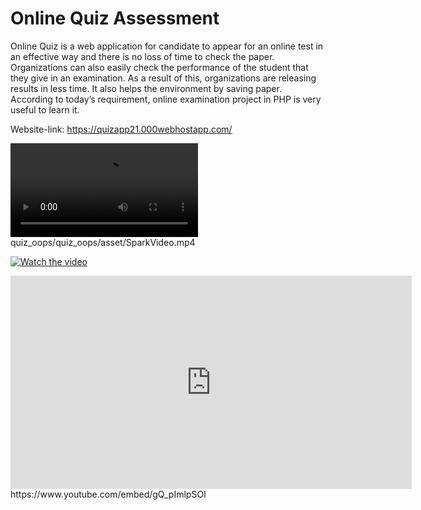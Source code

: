 # Online Quiz Assessment
Online Quiz is a web application for candidate to appear for an
 online test in an effective way and there is no loss of time to
 check the paper. Organizations can also easily check the performance
 of the student that they give in an examination. As a result of this,
 organizations are releasing results in less time. It also helps the
 environment by saving paper. According to today’s requirement,
 online examination project in PHP is very useful to learn it.
 
  Website-link: https://quizapp21.000webhostapp.com/
  
  
<video>
    <source src="quiz_oops/quiz_oops/asset/SparkVideo.mp4" type='video/mp4'>
</video>
quiz_oops/quiz_oops/asset/SparkVideo.mp4

[![Watch the video](https://img.youtube.com/vi/T-D1KVIuvjA/maxresdefault.jpg)](https://youtu.be/T-D1KVIuvjA)
<iframe width="642" height="341" src="https://www.youtube.com/embed/gQ_pImlpSOI" title="YouTube video player" frameborder="0" allow="accelerometer; autoplay; clipboard-write; encrypted-media; gyroscope; picture-in-picture" allowfullscreen></iframe>
https://www.youtube.com/embed/gQ_pImlpSOI
